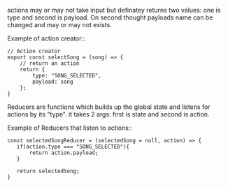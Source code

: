 actions may or may not take input but definatey returns two values:
one is type and second is payload.
On second thought payloads name can be changed and may or may not exists.

Example of action creator::
```
// Action creator
export const selectSong = (song) => {
    // return an action
    return {
        type: "SONG_SELECTED",
        payload: song
    };
}
```
Reducers are functions which builds up the global state and listens for actions by its "type".
it takes 2 args: first is state and second is action.

Example of Reducers that listen to actions::

```
const selectedSongReducer = (selectedSong = null, action) => {
   if(action.type === "SONG_SELECTED"){
       return action.payload;
   }

   return selectedSong;
}
```